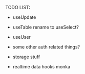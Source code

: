 TODO LIST:

- useUpdate
- useTable rename to useSelect?

- useUser
- some other auth related things?

- storage stuff

- realtime data hooks monka
